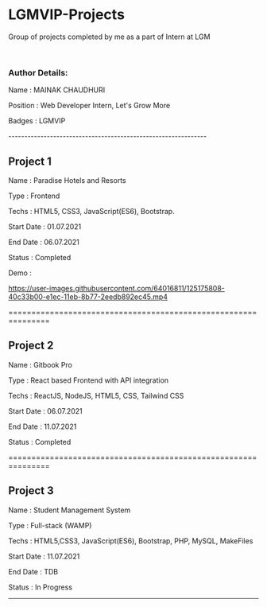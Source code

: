 # LGMVIP-Projects
Group of projects completed by me as a part of Intern at LGM

<br>

### Author Details:
<p>Name     : MAINAK CHAUDHURI</p>
<p>Position : Web Developer Intern, Let's Grow More</p>
<p>Badges   : LGMVIP</p>
--------------------------------------------------------------


## Project 1
<p>Name       : Paradise Hotels and Resorts</p>
<p>Type       : Frontend </p>
<p>Techs      : HTML5, CSS3, JavaScript(ES6), Bootstrap.</p>
<p>Start Date : 01.07.2021</p>
<p>End Date   : 06.07.2021</p>
<p>Status     : Completed</p>
<p>Demo       :  </p>

https://user-images.githubusercontent.com/64016811/125175808-40c33b00-e1ec-11eb-8b77-2eedb892ec45.mp4



===============================================================

## Project 2
<p>Name       : Gitbook Pro</p>
<p>Type       : React based Frontend with API integration</p>
<p>Techs      : ReactJS, NodeJS, HTML5, CSS, Tailwind CSS</p>
<p>Start Date : 06.07.2021</p>
<p>End Date   : 11.07.2021</p>
<p>Status     : Completed</p>



===============================================================

## Project 3
<p>Name       : Student Management System</p>
<p>Type       : Full-stack (WAMP)</p>
<p>Techs      : HTML5,CSS3, JavaScript(ES6), Bootstrap, PHP, MySQL, MakeFiles</p>
<p>Start Date : 11.07.2021</p>
<p>End Date   : TDB</p>
<p>Status     : In Progress</p>

---------------------------------------------------------------



